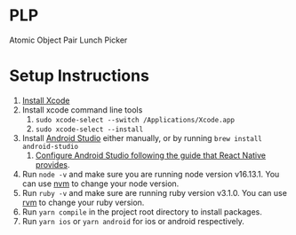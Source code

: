 # PLP

Atomic Object Pair Lunch Picker

# Setup Instructions

1. [Install Xcode](https://apps.apple.com/us/app/xcode/id497799835?mt=12)
2. Install xcode command line tools
   1. `sudo xcode-select --switch /Applications/Xcode.app`
   2. `sudo xcode-select --install`
3. Install [Android Studio](https://developer.android.com/studio) either manually, or by running `brew install android-studio`
   1. [Configure Android Studio following the guide that React Native provides](https://reactnative.dev/docs/environment-setup#installing-dependencies).
4. Run `node -v` and make sure you are running node version v16.13.1. You can use [nvm](https://github.com/nvm-sh/nvm) to change your node version.
5. Run `ruby -v` and make sure are running ruby version v3.1.0. You can use [rvm](https://rvm.io/) to change your ruby version.
6. Run `yarn compile` in the project root directory to install packages.
7. Run `yarn ios` or `yarn android` for ios or android respectively.
